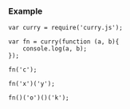 ### Example

	var curry = require('curry.js');

	var fn = curry(function (a, b){
		console.log(a, b);
	});

	fn('c');

	fn('x')('y');
	
	fn()('o')()('k');